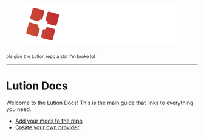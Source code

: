 
<p align="center">
  <img src="https://raw.githubusercontent.com/Lutionhq/Lution/refs/heads/main/src/Lution/files/lutiontext.svg" width="420">
</p>
<sub>pls give the Lution repo a star i'm broke lol</sub>

---

# Lution Docs

Welcome to the Lution Docs!
This is the main guide that links to everything you need.


* [Add your mods to the repo](https://github.com/triisdang/Lution-Marketplace/blob/main/how-to/add.md)
* [Create your own provider](https://github.com/triisdang/Lution-Marketplace/blob/main/how-to/provider.md)




